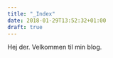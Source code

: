 ```yaml
---
title: "_Index"
date: 2018-01-29T13:52:32+01:00
draft: true
---
```


Hej der. Velkommen til min blog.
